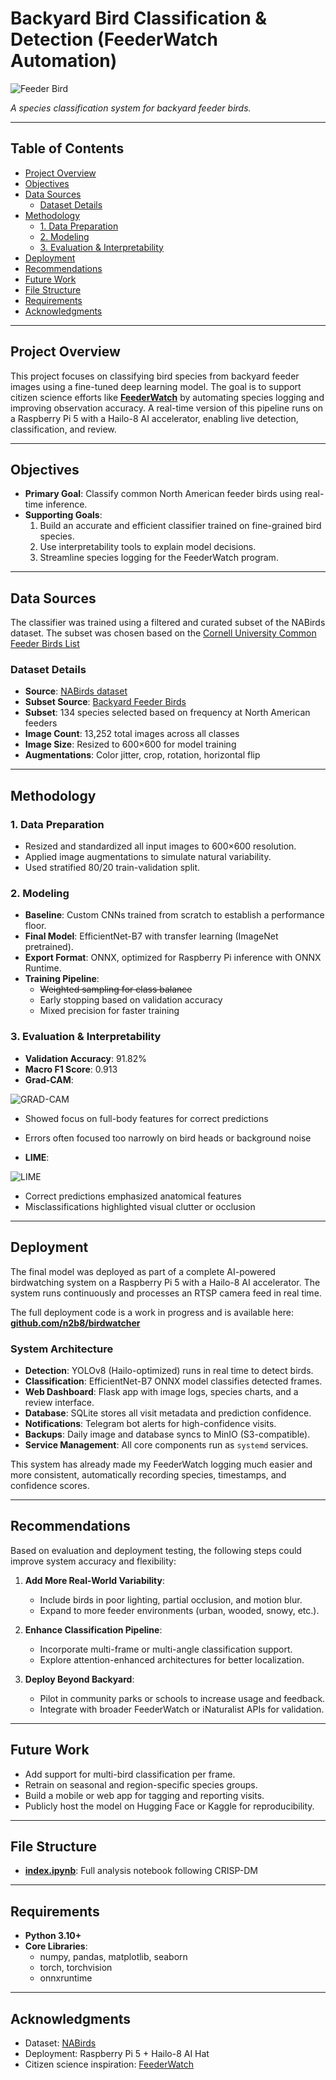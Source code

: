 # Backyard Bird Classification & Detection (FeederWatch Automation)

![Feeder Bird](images/example_bird.jpg)

*A species classification system for backyard feeder birds.*

---

## Table of Contents
- [Project Overview](#project-overview)
- [Objectives](#objectives)
- [Data Sources](#data-sources)
  - [Dataset Details](#dataset-details)
- [Methodology](#methodology)
  - [1. Data Preparation](#1-data-preparation)
  - [2. Modeling](#2-modeling)
  - [3. Evaluation & Interpretability](#3-evaluation--interpretability)
- [Deployment](#deployment)
- [Recommendations](#recommendations)
- [Future Work](#future-work)
- [File Structure](#file-structure)
- [Requirements](#requirements)
- [Acknowledgments](#acknowledgments)

---

## Project Overview

This project focuses on classifying bird species from backyard feeder images using a fine-tuned deep learning model. The goal is to support citizen science efforts like **[FeederWatch](https://feederwatch.org/)** by automating species logging and improving observation accuracy. A real-time version of this pipeline runs on a Raspberry Pi 5 with a Hailo-8 AI accelerator, enabling live detection, classification, and review.

---

## Objectives

- **Primary Goal**: Classify common North American feeder birds using real-time inference.
- **Supporting Goals**:
  1. Build an accurate and efficient classifier trained on fine-grained bird species.
  2. Use interpretability tools to explain model decisions.
  3. Streamline species logging for the FeederWatch program.

---

## Data Sources

The classifier was trained using a filtered and curated subset of the NABirds dataset. The subset was chosen based on the [Cornell University Common Feeder Birds List](https://feederwatch.org/learn/common-feeder-birds/)

### Dataset Details

- **Source**: [NABirds dataset](https://dl.allaboutbirds.org/nabirds)
- **Subset Source**: [Backyard Feeder Birds](https://www.kaggle.com/datasets/jakemccaig/backyard-feeder-birds-nabirds-subset)  
- **Subset**: 134 species selected based on frequency at North American feeders
- **Image Count**: 13,252 total images across all classes  
- **Image Size**: Resized to 600×600 for model training  
- **Augmentations**: Color jitter, crop, rotation, horizontal flip  

---

## Methodology

### 1. Data Preparation
- Resized and standardized all input images to 600×600 resolution.
- Applied image augmentations to simulate natural variability.
- Used stratified 80/20 train-validation split.

### 2. Modeling
- **Baseline**: Custom CNNs trained from scratch to establish a performance floor.
- **Final Model**: EfficientNet-B7 with transfer learning (ImageNet pretrained).
- **Export Format**: ONNX, optimized for Raspberry Pi inference with ONNX Runtime.
- **Training Pipeline**:
  - ~~Weighted sampling for class balance~~
  - Early stopping based on validation accuracy
  - Mixed precision for faster training

### 3. Evaluation & Interpretability
- **Validation Accuracy**: 91.82%  
- **Macro F1 Score**: 0.913  
- **Grad-CAM**: 

![GRAD-CAM](images/grad-cam.png) 
  - Showed focus on full-body features for correct predictions
  - Errors often focused too narrowly on bird heads or background noise 

- **LIME**:

![LIME](images/lime.png)
  - Correct predictions emphasized anatomical features
  - Misclassifications highlighted visual clutter or occlusion

---

## Deployment

The final model was deployed as part of a complete AI-powered birdwatching system on a Raspberry Pi 5 with a Hailo-8 AI accelerator. The system runs continuously and processes an RTSP camera feed in real time.

The full deployment code is a work in progress and is available here:  
**[github.com/n2b8/birdwatcher](https://github.com/n2b8/birdwatcher)**

### System Architecture
- **Detection**: YOLOv8 (Hailo-optimized) runs in real time to detect birds.
- **Classification**: EfficientNet-B7 ONNX model classifies detected frames.
- **Web Dashboard**: Flask app with image logs, species charts, and a review interface.
- **Database**: SQLite stores all visit metadata and prediction confidence.
- **Notifications**: Telegram bot alerts for high-confidence visits.
- **Backups**: Daily image and database syncs to MinIO (S3-compatible).
- **Service Management**: All core components run as `systemd` services.

This system has already made my FeederWatch logging much easier and more consistent, automatically recording species, timestamps, and confidence scores.

---

## Recommendations

Based on evaluation and deployment testing, the following steps could improve system accuracy and flexibility:

1. **Add More Real-World Variability**:
   - Include birds in poor lighting, partial occlusion, and motion blur.
   - Expand to more feeder environments (urban, wooded, snowy, etc.).

2. **Enhance Classification Pipeline**:
   - Incorporate multi-frame or multi-angle classification support.
   - Explore attention-enhanced architectures for better localization.

3. **Deploy Beyond Backyard**:
   - Pilot in community parks or schools to increase usage and feedback.
   - Integrate with broader FeederWatch or iNaturalist APIs for validation.

---

## Future Work

- Add support for multi-bird classification per frame.
- Retrain on seasonal and region-specific species groups.
- Build a mobile or web app for tagging and reporting visits.
- Publicly host the model on Hugging Face or Kaggle for reproducibility.

---

## File Structure

- **[index.ipynb](index.ipynb)**: Full analysis notebook following CRISP-DM

---

## Requirements

- **Python 3.10+**
- **Core Libraries**:
  - numpy, pandas, matplotlib, seaborn
  - torch, torchvision
  - onnxruntime

---

## Acknowledgments

- Dataset: [NABirds](https://dl.allaboutbirds.org/nabirds)
- Deployment: Raspberry Pi 5 + Hailo-8 AI Hat
- Citizen science inspiration: [FeederWatch](https://feederwatch.org/)